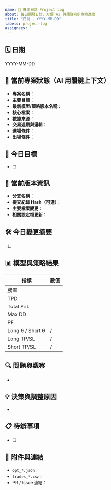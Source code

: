 ```yaml
---
name: 📓 專案日誌 Project Log
about: 每日開發日誌，方便 AI 與團隊同步專案進度
title: "日誌 - YYYY-MM-DD"
labels: project-log
assignees: ''
---
```


## 🗓 日期
YYYY-MM-DD

## 🧠 當前專案狀態（AI 用關鍵上下文）
- **專案名稱**：
- **主要目標**：
- **最新模型/策略版本名稱**：
- **核心檔案**：
- **數據來源**：
- **交易週期與邏輯**：
- **進場條件**：
- **出場條件**：

## 📌 今日目標
- [ ]

## 📂 當前版本資訊
- **分支名稱**：
- **提交紀錄 Hash（可選）**：
- **主要檔案變更**：
- **相關設定檔更新**：

## 🛠 今日變更摘要
1.

## 📊 模型與策略結果
| 指標 | 數值 |
|---|---|
| 勝率 |  |
| TPD |  |
| Total PnL |  |
| Max DD |  |
| PF |  |
| Long θ / Short θ |  /  |
| Long TP/SL |  /  |
| Short TP/SL |  /  |

## 🔍 問題與觀察
-

## 💡 決策與調整原因
-

## 📋 待辦事項
- [ ]

## 📎 附件與連結
- `opt_*.json`：
- `trades_*.csv`：
- PR / Issue 連結：
